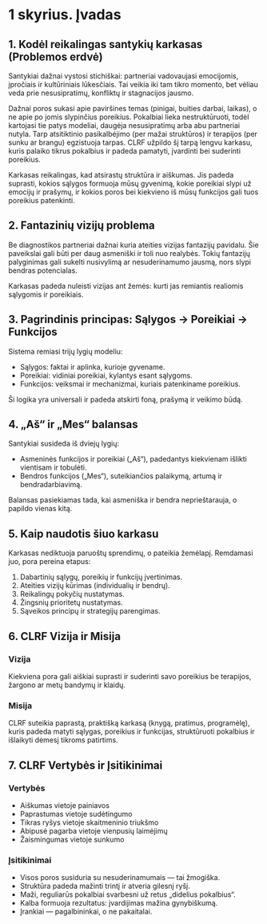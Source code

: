 # 1 skyrius. Įvadas

## 1. Kodėl reikalingas santykių karkasas (Problemos erdvė)

Santykiai dažnai vystosi stichiškai: partneriai vadovaujasi emocijomis, įpročiais ir kultūriniais lūkesčiais. Tai veikia iki tam tikro momento, bet vėliau veda prie nesusipratimų, konfliktų ir stagnacijos jausmo.

Dažnai poros sukasi apie paviršines temas (pinigai, buities darbai, laikas), o ne apie po jomis slypinčius poreikius. Pokalbiai lieka nestruktūruoti, todėl kartojasi tie patys modeliai, daugėja nesusipratimų arba abu partneriai nutyla. Tarp atsitiktinio pasikalbėjimo (per mažai struktūros) ir terapijos (per sunku ar brangu) egzistuoja tarpas. CLRF užpildo šį tarpą lengvu karkasu, kuris palaiko tikrus pokalbius ir padeda pamatyti, įvardinti bei suderinti poreikius.

Karkasas reikalingas, kad atsirastų struktūra ir aiškumas. Jis padeda suprasti, kokios sąlygos formuoja mūsų gyvenimą, kokie poreikiai slypi už emocijų ir prašymų, ir kokios poros bei kiekvieno iš mūsų funkcijos gali tuos poreikius patenkinti.

## 2. Fantazinių vizijų problema

Be diagnostikos partneriai dažnai kuria ateities vizijas fantazijų pavidalu. Šie paveikslai gali būti per daug asmeniški ir toli nuo realybės. Tokių fantazijų palyginimas gali sukelti nusivylimą ar nesuderinamumo jausmą, nors slypi bendras potencialas.

Karkasas padeda nuleisti vizijas ant žemės: kurti jas remiantis realiomis sąlygomis ir poreikiais.

## 3. Pagrindinis principas: Sąlygos → Poreikiai → Funkcijos

Sistema remiasi trijų lygių modeliu:

- Sąlygos: faktai ir aplinka, kurioje gyvename.
- Poreikiai: vidiniai poreikiai, kylantys esant sąlygoms.
- Funkcijos: veiksmai ir mechanizmai, kuriais patenkiname poreikius.

Ši logika yra universali ir padeda atskirti foną, prašymą ir veikimo būdą.

## 4. „Aš“ ir „Mes“ balansas

Santykiai susideda iš dviejų lygių:

- Asmeninės funkcijos ir poreikiai („Aš“), padedantys kiekvienam išlikti vientisam ir tobulėti.
- Bendros funkcijos („Mes“), suteikiančios palaikymą, artumą ir bendradarbiavimą.

Balansas pasiekiamas tada, kai asmeniška ir bendra neprieštarauja, o papildo vienas kitą.

## 5. Kaip naudotis šiuo karkasu

Karkasas nediktuoja paruoštų sprendimų, o pateikia žemėlapį. Remdamasi juo, pora pereina etapus:

1. Dabartinių sąlygų, poreikių ir funkcijų įvertinimas.
2. Ateities vizijų kūrimas (individualių ir bendrų).
3. Reikalingų pokyčių nustatymas.
4. Žingsnių prioritetų nustatymas.
5. Sąveikos principų ir strategijų parengimas.

## 6. CLRF Vizija ir Misija

### Vizija

Kiekviena pora gali aiškiai suprasti ir suderinti savo poreikius be terapijos, žargono ar metų bandymų ir klaidų.

### Misija

CLRF suteikia paprastą, praktišką karkasą (knygą, pratimus, programėlę), kuris padeda matyti sąlygas, poreikius ir funkcijas, struktūruoti pokalbius ir išlaikyti dėmesį tikroms patirtims.

## 7. CLRF Vertybės ir Įsitikinimai

### Vertybės

- Aiškumas vietoje painiavos
- Paprastumas vietoje sudėtingumo
- Tikras ryšys vietoje skaitmeninio triukšmo
- Abipusė pagarba vietoje vienpusių laimėjimų
- Žaismingumas vietoje sunkumo

### Įsitikinimai

- Visos poros susiduria su nesuderinamumais — tai žmogiška.
- Struktūra padeda mažinti trintį ir atveria gilesnį ryšį.
- Maži, reguliarūs pokalbiai svarbesni už retus „didelius pokalbius“.
- Kalba formuoja rezultatus: įvardijimas mažina gynybiškumą.
- Įrankiai — pagalbininkai, o ne pakaitalai.

<div style="page-break-after: always;"></div>